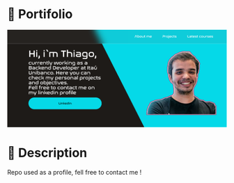 # :compass: Portifolio

![](https://github.com/Thiagodcfarias/Portifolio/blob/main/thumb.png)

# :open_book: Description

Repo used as a profile, fell free to contact me !
